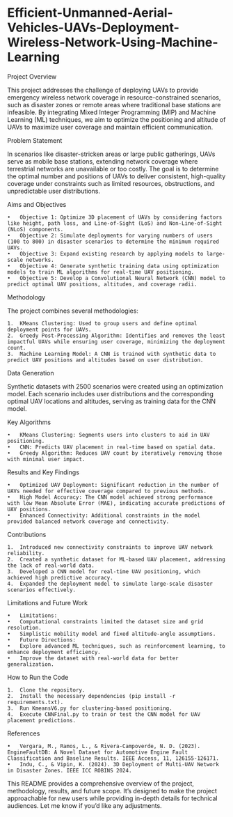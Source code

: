 # Efficient-Unmanned-Aerial-Vehicles-UAVs-Deployment-Wireless-Network-Using-Machine-Learning

Project Overview

This project addresses the challenge of deploying UAVs to provide emergency wireless network coverage in resource-constrained scenarios, such as disaster zones or remote areas where traditional base stations are infeasible. By integrating Mixed Integer Programming (MIP) and Machine Learning (ML) techniques, we aim to optimize the positioning and altitude of UAVs to maximize user coverage and maintain efficient communication.

Problem Statement

In scenarios like disaster-stricken areas or large public gatherings, UAVs serve as mobile base stations, extending network coverage where terrestrial networks are unavailable or too costly. The goal is to determine the optimal number and positions of UAVs to deliver consistent, high-quality coverage under constraints such as limited resources, obstructions, and unpredictable user distributions.

Aims and Objectives

	•	Objective 1: Optimize 3D placement of UAVs by considering factors like height, path loss, and Line-of-Sight (LoS) and Non-Line-of-Sight (NLoS) components.
	•	Objective 2: Simulate deployments for varying numbers of users (100 to 800) in disaster scenarios to determine the minimum required UAVs.
	•	Objective 3: Expand existing research by applying models to large-scale networks.
	•	Objective 4: Generate synthetic training data using optimization models to train ML algorithms for real-time UAV positioning.
	•	Objective 5: Develop a Convolutional Neural Network (CNN) model to predict optimal UAV positions, altitudes, and coverage radii.

Methodology

The project combines several methodologies:

	1.	KMeans Clustering: Used to group users and define optimal deployment points for UAVs.
	2.	Greedy Post-Processing Algorithm: Identifies and removes the least impactful UAVs while ensuring user coverage, minimizing the deployment count.
	3.	Machine Learning Model: A CNN is trained with synthetic data to predict UAV positions and altitudes based on user distribution.

Data Generation

Synthetic datasets with 2500 scenarios were created using an optimization model. Each scenario includes user distributions and the corresponding optimal UAV locations and altitudes, serving as training data for the CNN model.

Key Algorithms

	•	KMeans Clustering: Segments users into clusters to aid in UAV positioning.
	•	CNN: Predicts UAV placement in real-time based on spatial data.
	•	Greedy Algorithm: Reduces UAV count by iteratively removing those with minimal user impact.

Results and Key Findings

	•	Optimized UAV Deployment: Significant reduction in the number of UAVs needed for effective coverage compared to previous methods.
	•	High Model Accuracy: The CNN model achieved strong performance with low Mean Absolute Error (MAE), indicating accurate predictions of UAV positions.
	•	Enhanced Connectivity: Additional constraints in the model provided balanced network coverage and connectivity.

Contributions

	1.	Introduced new connectivity constraints to improve UAV network reliability.
	2.	Created a synthetic dataset for ML-based UAV placement, addressing the lack of real-world data.
	3.	Developed a CNN model for real-time UAV positioning, which achieved high predictive accuracy.
	4.	Expanded the deployment model to simulate large-scale disaster scenarios effectively.

Limitations and Future Work

	•	Limitations:
	•	Computational constraints limited the dataset size and grid resolution.
	•	Simplistic mobility model and fixed altitude-angle assumptions.
	•	Future Directions:
	•	Explore advanced ML techniques, such as reinforcement learning, to enhance deployment efficiency.
	•	Improve the dataset with real-world data for better generalization.

How to Run the Code

	1.	Clone the repository.
	2.	Install the necessary dependencies (pip install -r requirements.txt).
	3.	Run KmeansV6.py for clustering-based positioning.
	4.	Execute CNNFinal.py to train or test the CNN model for UAV placement predictions.

References

	•	Vergara, M., Ramos, L., & Rivera-Campoverde, N. D. (2023). EngineFaultDB: A Novel Dataset for Automotive Engine Fault Classification and Baseline Results. IEEE Access, 11, 126155-126171.
	•	Indu, C., & Vipin, K. (2024). 3D Deployment of Multi-UAV Network in Disaster Zones. IEEE ICC ROBINS 2024.

This README provides a comprehensive overview of the project, methodology, results, and future scope. It’s designed to make the project approachable for new users while providing in-depth details for technical audiences. Let me know if you’d like any adjustments.
